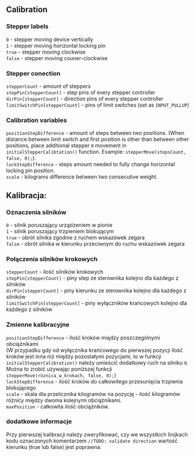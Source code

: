 ## Calibration

### Stepper labels
`0` - stepper moving device vertically<br>
`1` - stepper moving horizontal locking pin<br>
`true` - stepper moving clockwise<br>
`false` - stepper moving couner-clockwise<br>

### Stepper conection
`stepperCount` - amount of steppers<br>
`stepPin[stepperCount]` - step pins of every stepper controller<br>
`dirPin[stepperCount]` - direction pins of every stepper controller<br>
`limitSwitchPin[stepperCount]` - pins of limit switches (set as `INPUT_PULLUP`)<br>

### Calibration variables
`positionStepDifference` - amount of steps between two positions. (When distance between limit switch and first position is other than between other positions, place additional stepper `0` movement in `initialStepperCalibtation()` function. Example: `stepperMove(stepsCount, false, 0);`).<br>
`lockStepDifference` - steps amount needed to fully change horizontal locking pin position.<br>
`scale` - kilograms difference between two consecutive weight.
## Kalibracja:

### Oznaczenia silników
`0` - silnik poruszający urządzeniem w pionie<br>
`1` - silnik poruszający trzpieniem blokującym<br>
`true` - obrót silnika zgodnie z ruchem wskazówek zegara<br>
`false` - obrót silnika w kierunku przeciwnym do ruchu wskazówek zegara<br>
### Połączenia silników krokowych
`stepperCount` - ilość silników krokowych <br>
`stepPin[stepperCount]` - piny step ze sterownika kolejno dla każdego z silników <br>
`dirPin[stepperCount]` - piny kierunku ze sterownika kolejno dla każdego z silników<br>
`limitSwitchPin[stepperCount]` - piny wyłączników krańcowych kolejno dla każdego z silników<br>
### Zmienne kalibracyjne
`positionStepDifference` - ilość kroków między poszczególnymi obciążnikami <br> (W przypadku gdy od wyłącznika krańcowego do pierwszej pozycji ilość kroków jest inna niż między pozostałymi pozycjami, to w funkcji `initialStepperCalibration()` należy umieścić dodatkowy ruch na silniku `0`. Można to zrobić używając poniższej funkcji `stepperMove(róznica_w_krokach, false, 0);`)<br>
`lockStepDifference` - ilość kroków do całkowitego przesunięcia trzpienia blokującego <br>
`scale` - skala dla przelicznika kilogramów na pozycję - ilość kilogramów różnicy między dwoma kolejnymi obciążnikami.<br>
`maxPosition` - całkowita ilość obciążników.<br>

### dodatkowe informacje
Przy pierwszej kalibracji należy zweryfikować, czy we wszystkich linijkach kodu oznaczonych komentarzem `//TODO: validate direction` wartość kierunku (true lub false) jest poprawna.